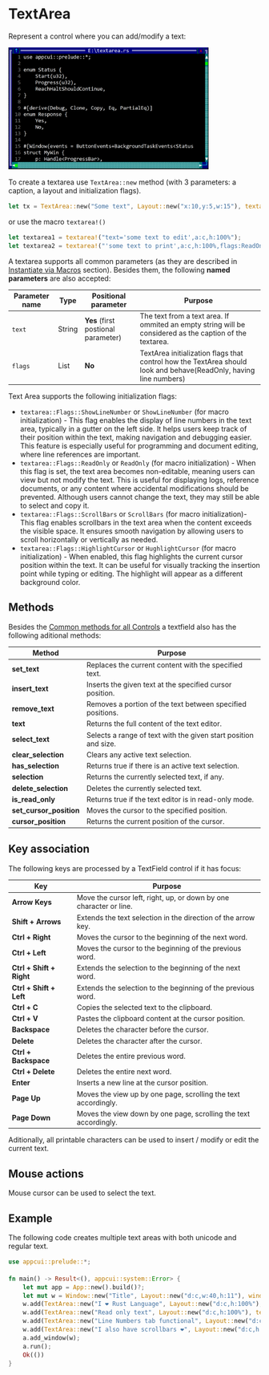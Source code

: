 # TextArea

Represent a control where you can add/modify a text:

<img src="img/textarea.png" width=400/>

To create a textarea use `TextArea::new` method (with 3 parameters: a caption, a layout and initialization flags).
```rs
let tx = TextArea::new("Some text", Layout::new("x:10,y:5,w:15"), textarea::Flags::None);
```

or use the macro `textarea!()`
```rs
let textarea1 = textarea!("text='some text to edit',a:c,h:100%");
let textarea2 = textarea!("'some text to print',a:c,h:100%,flags:ReadOnly");
```

A textarea supports all common parameters (as they are described in [Instantiate via Macros](../instantiate_via_macros.md) section). Besides them, the following **named parameters** are also accepted:

| Parameter name      | Type   | Positional parameter                | Purpose                                                                                                              |
| ------------------- | ------ | ----------------------------------- | -------------------------------------------------------------------------------------------------------------------- |
| `text` | String | **Yes** (first postional parameter) | The text from a text area. If ommited an empty string will be considered as the caption of the textarea. |
| `flags`             | List   | **No**                              | TextArea initialization flags that control how the TextArea should look and behave(ReadOnly, having line numbers)                 |

Text Area supports the following initialization flags:
* `textarea::Flags::ShowLineNumber` or `ShowLineNumber` (for macro initialization) - This flag enables the display of line numbers in the text area, typically in a gutter on the left side. It helps users keep track of their position within the text, making navigation and debugging easier. This feature is especially useful for programming and document editing, where line references are important.
* `textarea::Flags::ReadOnly` or `ReadOnly` (for macro initialization) - When this flag is set, the text area becomes non-editable, meaning users can view but not modify the text. This is useful for displaying logs, reference documents, or any content where accidental modifications should be prevented. Although users cannot change the text, they may still be able to select and copy it.
* `textarea::Flags::ScrollBars` or `ScrollBars` (for macro initialization)- This flag enables scrollbars in the text area when the content exceeds the visible space. It ensures smooth navigation by allowing users to scroll horizontally or vertically as needed.
* `textarea::Flags::HighlightCursor` or `HughlightCursor` (for macro initialization) - When enabled, this flag highlights the current cursor position within the text. It can be useful for visually tracking the insertion point while typing or editing. The highlight will appear as a different background color.

## Methods

Besides the [Common methods for all Controls](../common_methods.md) a textfield also has the following aditional methods:

| Method                                      | Purpose |
|---------------------------------------------|---------|
| **set_text** | Replaces the current content with the specified text. |
| **insert_text** | Inserts the given text at the specified cursor position. |
| **remove_text** | Removes a portion of the text between specified positions. |
| **text** | Returns the full content of the text editor. |
| **select_text** | Selects a range of text with the given start position and size. |
| **clear_selection**      | Clears any active text selection. |
| **has_selection**      | Returns true if there is an active text selection. |
| **selection**      | Returns the currently selected text, if any. |
| **delete_selection**      | Deletes the currently selected text. |
| **is_read_only**      | Returns true if the text editor is in read-only mode. |
| **set_cursor_position**      | Moves the cursor to the specified position. |
| **cursor_position**      | Returns the current position of the cursor. |


## Key association

The following keys are processed by a TextField control if it has focus:

| Key                     | Purpose |
|-------------------------|---------|
| **Arrow Keys**          | Move the cursor left, right, up, or down by one character or line. |
| **Shift + Arrows**      | Extends the text selection in the direction of the arrow key. |
| **Ctrl + Right**        | Moves the cursor to the beginning of the next word. |
| **Ctrl + Left**         | Moves the cursor to the beginning of the previous word. |
| **Ctrl + Shift + Right** | Extends the selection to the beginning of the next word. |
| **Ctrl + Shift + Left**  | Extends the selection to the beginning of the previous word. |
| **Ctrl + C**            | Copies the selected text to the clipboard. |
| **Ctrl + V**            | Pastes the clipboard content at the cursor position. |
| **Backspace**           | Deletes the character before the cursor. |
| **Delete**             | Deletes the character after the cursor. |
| **Ctrl + Backspace**    | Deletes the entire previous word. |
| **Ctrl + Delete**       | Deletes the entire next word. |
| **Enter**              | Inserts a new line at the cursor position. |
| **Page Up**            | Moves the view up by one page, scrolling the text accordingly. |
| **Page Down**          | Moves the view down by one page, scrolling the text accordingly. |

Aditionally, all printable characters can be used to insert / modify or edit the current text.

## Mouse actions

Mouse cursor can be used to select the text.

## Example

The following code creates multiple text areas with both unicode and regular text.

```rs
use appcui::prelude::*;

fn main() -> Result<(), appcui::system::Error> {
    let mut app = App::new().build()?;
    let mut w = Window::new("Title", Layout::new("d:c,w:40,h:11"), window::Flags::None);
    w.add(TextArea::new("I ❤️ Rust Language", Layout::new("d:c,h:100%"), textarea::Flags::None));
    w.add(TextArea::new("Read only text", Layout::new("d:c,h:100%"), textarea::Flags::ReadOnly));
    w.add(TextArea::new("Line Numbers tab functional", Layout::new("d:c,h:100%"), textarea::Flags::ShowLineNumber | textarea::Flags::ReadOnly));
    w.add(TextArea::new("I also have scrollbars ❤️", Layout::new("d:c,h:100%"), textarea::Flags::ScrollBars));
    a.add_window(w);
    a.run();
    Ok(())
}
```